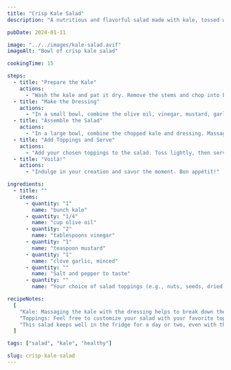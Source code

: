 ```yaml
---
title: "Crisp Kale Salad"
description: "A nutritious and flavorful salad made with kale, tossed with a zesty dressing and garnished with your favorite toppings—a great addition to any balanced meal."

pubDate: 2024-01-11

image: "../../images/kale-salad.avif"
imageAlt: "Bowl of crisp kale salad"

cookingTime: 15

steps:
  - title: "Prepare the Kale"
    actions:
      - "Wash the kale and pat it dry. Remove the stems and chop into bite-sized pieces."
  - title: "Make the Dressing"
    actions:
      - "In a small bowl, combine the olive oil, vinegar, mustard, garlic, salt, and pepper. Whisk until well combined."
  - title: "Assemble the Salad"
    actions:
      - "In a large bowl, combine the chopped kale and dressing. Massage the dressing into the kale until well coated."
  - title: "Add Toppings and Serve"
    actions:
      - "Add your chosen toppings to the salad. Toss lightly, then serve."
  - title: "Voilà!"
    actions:
      - "Indulge in your creation and savor the moment. Bon appétit!"

ingredients:
  - title: ""
    items:
      - quantity: "1"
        name: "bunch kale"
      - quantity: "1/4"
        name: "cup olive oil"
      - quantity: "2"
        name: "tablespoons vinegar"
      - quantity: "1"
        name: "teaspoon mustard"
      - quantity: "1"
        name: "clove garlic, minced"
      - quantity: ""
        name: "Salt and pepper to taste"
      - quantity: ""
        name: "Your choice of salad toppings (e.g., nuts, seeds, dried fruit, cheese)"

recipeNotes:
  [
    "Kale: Massaging the kale with the dressing helps to break down the toughness of the leaves and makes them more enjoyable to eat.",
    "Toppings: Feel free to customize your salad with your favorite toppings. Some good options include toasted nuts, seeds, dried cranberries, or crumbled cheese.",
    "This salad keeps well in the fridge for a day or two, even with the dressing on. The sturdy kale leaves don't wilt as quickly as other salad greens.",
  ]

tags: ["salad", "kale", "healthy"]

slug: crisp-kale-salad
---
```

